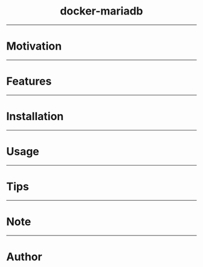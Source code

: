 <div align="center">
<h1>docker-mariadb</h1>
</div>

***

# Motivation

---
# Features

---
# Installation

---
# Usage

---
# Tips

---
# Note

---
# Author


